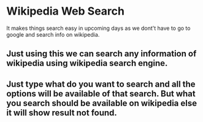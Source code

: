 # Wikipedia Web Search
It makes things search easy in upcoming days as we dont't have to go to google and search info on wikipedia.
## Just using this we can search any information of wikipedia using wikipedia search engine.
## Just type what do you want to search and all the options will be available of that search. But what you search should be available on wikipedia else it will show result not found.

